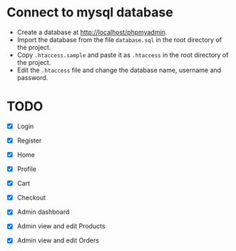 # Connect to mysql database

- Create a database at [http://localhost/phpmyadmin](http://localhost/phpmyadmin).
- Import the database from the file `database.sql` in the root directory of the project.
- Copy `.htaccess.sample` and paste it as `.htaccess` in the root directory of the project.
- Edit the `.htaccess` file and change the database name, username and password.

# TODO

- [x] Login
- [x] Register
- [x] Home

- [x] Profile
- [x] Cart
- [x] Checkout

- [x] Admin dashboard
- [x] Admin view and edit Products
- [x] Admin view and edit Orders

